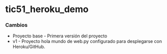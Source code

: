# tic51_heroku_demo


### Cambios

* Proyecto base - Primera versión del proyecto
* v1 - Proyecto hola mundo de web.py configurado para desplegarse con Heroku/GitHub.
